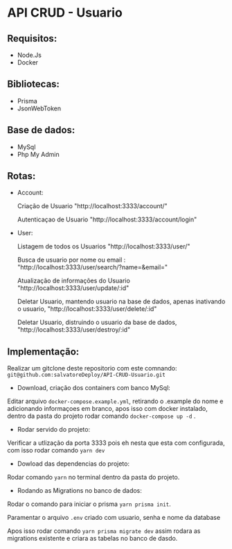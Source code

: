 # API CRUD - Usuario

## Requisitos:

- Node.Js
- Docker

## Bibliotecas:

- Prisma
- JsonWebToken

## Base de dados:

- MySql
- Php My Admin

## Rotas:

- Account:

  Criação de Usuario "http://localhost:3333/account/"

  Autenticaçao de Usuario "http://localhost:3333/account/login"

- User:

  Listagem de todos os Usuarios "http://localhost:3333/user/"

  Busca de usuario por nome ou email : "http://localhost:3333/user/search/?name=&email="

  Atualização de informações do Usuario "http://localhost:3333/user/update/:id"

  Deletar Usuario, mantendo usuario na base de dados, apenas inativando o usuario, "http://localhost:3333/user/delete/:id"

  Deletar Usuario, distruindo o usuario da base de dados, "http://localhost:3333/user/destroy/:id"

## Implementação:

Realizar um gitclone deste repositorio com este comnando: `git@github.com:salvatoreDeploy/API-CRUD-Usuario.git`

- Download, criação dos containers com banco MySql:

Editar arquivo `docker-compose.example.yml`, retirando o .example do nome e adicionando informaçoes em branco, apos isso com docker instalado, dentro da pasta do projeto rodar comando `docker-compose up -d` .

- Rodar servido do projeto:

Verificar a utlização da porta 3333 pois eh nesta que esta com configurada, com isso rodar comando `yarn dev`

- Dowload das dependencias do projeto:

Rodar comando `yarn` no terminal dentro da pasta do projeto.

- Rodando as Migrations no banco de dados:

Rodar o comando para iniciar o prisma `yarn prisma init`.

Paramentar o arquivo `.env` criado com usuario, senha e nome da database

Apos isso rodar comando `yarn prisma migrate dev` assim rodara as migrations existente e criara as tabelas no banco de dasdo.
